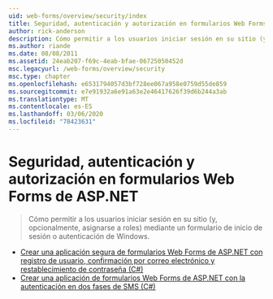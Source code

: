 ```yaml
---
uid: web-forms/overview/security/index
title: Seguridad, autenticación y autorización en formularios Web Forms de ASP.NET | Microsoft Docs
author: rick-anderson
description: Cómo permitir a los usuarios iniciar sesión en su sitio (y, opcionalmente, asignarse a roles) mediante un formulario de inicio de sesión o autenticación de Windows.
ms.author: riande
ms.date: 08/08/2011
ms.assetid: 24eab207-f69c-4eab-bfae-06725050452d
msc.legacyurl: /web-forms/overview/security
msc.type: chapter
ms.openlocfilehash: e6531794057d3bf728ee067a958e0759d55de859
ms.sourcegitcommit: e7e91932a6e91a63e2e46417626f39d6b244a3ab
ms.translationtype: MT
ms.contentlocale: es-ES
ms.lasthandoff: 03/06/2020
ms.locfileid: "78423631"
---
```

# <a name="security-authentication-and-authorization-in-aspnet-web-forms"></a>Seguridad, autenticación y autorización en formularios Web Forms de ASP.NET

> Cómo permitir a los usuarios iniciar sesión en su sitio (y, opcionalmente, asignarse a roles) mediante un formulario de inicio de sesión o autenticación de Windows.

- [Crear una aplicación segura de formularios Web Forms de ASP.NET con registro de usuario, confirmación por correo electrónico y restablecimiento de contraseña (C#)](create-a-secure-aspnet-web-forms-app-with-user-registration-email-confirmation-and-password-reset.md)
- [Crear una aplicación de formularios Web Forms de ASP.NET con la autenticación en dos fases de SMS (C#)](create-an-aspnet-web-forms-app-with-sms-two-factor-authentication.md)
